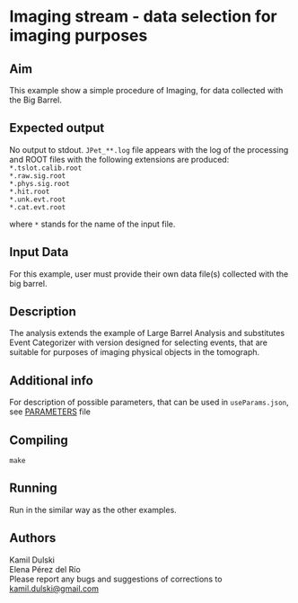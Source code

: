 # Imaging stream - data selection for imaging purposes

## Aim
This example show a simple procedure of Imaging, for data collected with the Big Barrel.

## Expected output
No output to stdout.
`JPet_**.log` file appears with the log of the processing and ROOT files with the following extensions are produced:  
`*.tslot.calib.root`  
`*.raw.sig.root`  
`*.phys.sig.root`  
`*.hit.root`  
`*.unk.evt.root`  
`*.cat.evt.root`  

where `*` stands for the name of the input file.

## Input Data
For this example, user must provide their own data file(s) collected with the big barrel.

## Description
The analysis extends the example of Large Barrel Analysis and substitutes Event Categorizer with version designed for selecting events, that are suitable for purposes of imaging physical objects in the tomograph.

## Additional info
For description of possible parameters, that can be used in `useParams.json`, see [PARAMETERS](PARAMETERS) file

## Compiling
`make`

## Running
Run in the similar way as the other examples.

## Authors
Kamil Dulski  
Elena Pérez del Río  
Please report any bugs and suggestions of corrections to [kamil.dulski@gmail.com](kamil.dulski@gmail.com)
